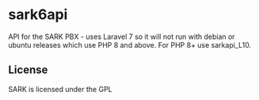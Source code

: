 
# sark6api

API for the SARK PBX - uses Laravel 7 so it will not run with debian or ubuntu releases which use PHP 8 and above.  For PHP 8+ use sarkapi_L10.


## License

SARK is licensed under the GPL
